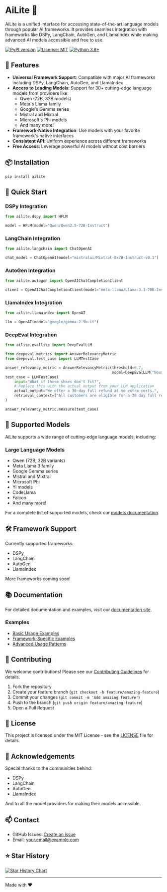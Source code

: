# AiLite 🚀

AiLite is a unified interface for accessing state-of-the-art language models through popular AI frameworks. It provides seamless integration with frameworks like DSPy, LangChain, AutoGen, and LlamaIndex while making advanced AI models accessible and free to use.

[![PyPI version](https://badge.fury.io/py/ailite.svg)](https://badge.fury.io/py/ailite)
[![License: MIT](https://img.shields.io/badge/License-MIT-yellow.svg)](https://opensource.org/licenses/MIT)
[![Python 3.8+](https://img.shields.io/badge/python-3.8+-blue.svg)](https://www.python.org/downloads/release/python-380/)

## 🌟 Features

- **Universal Framework Support**: Compatible with major AI frameworks including DSPy, LangChain, AutoGen, and LlamaIndex
- **Access to Leading Models**: Support for 30+ cutting-edge language models from providers like:
  - Qwen (72B, 32B models)
  - Meta's Llama family
  - Google's Gemma series
  - Mistral and Mixtral
  - Microsoft's Phi models
  - And many more!
- **Framework-Native Integration**: Use models with your favorite framework's native interfaces
- **Consistent API**: Uniform experience across different frameworks
- **Free Access**: Leverage powerful AI models without cost barriers

## 📦 Installation

```bash
pip install ailite
```

## 🚀 Quick Start

### DSPy Integration

```python
from ailite.dspy import HFLM

model = HFLM(model="Qwen/Qwen2.5-72B-Instruct")
```

### LangChain Integration

```python
from ailite.langchain import ChatOpenAI

chat_model = ChatOpenAI(model="mistralai/Mixtral-8x7B-Instruct-v0.1")
```

### AutoGen Integration

```python
from ailite.autogen import OpenAIChatCompletionClient

client = OpenAIChatCompletionClient(model="meta-llama/Llama-3.1-70B-Instruct")
```

### LlamaIndex Integration

```python
from ailite.llamaindex import OpenAI

llm = OpenAI(model="google/gemma-2-9b-it")
```

### DeepEval Integration

```python
from ailite.evallite import DeepEvalLLM

from deepeval.metrics import AnswerRelevancyMetric
from deepeval.test_case import LLMTestCase

answer_relevancy_metric = AnswerRelevancyMetric(threshold=0.7,
                                                model=DeepEvalLLM("NousResearch/Hermes-3-Llama-3.1-8B"))
test_case = LLMTestCase(
    input="What if these shoes don't fit?",
    # Replace this with the actual output from your LLM application
    actual_output="We offer a 30-day full refund at no extra costs.",
    retrieval_context=["All customers are eligible for a 30 day full refund at no extra costs."]
)

answer_relevancy_metric.measure(test_case)
```

## 🎯 Supported Models

AiLite supports a wide range of cutting-edge language models, including:

### Large Language Models
- Qwen (72B, 32B variants)
- Meta Llama 3 family
- Google Gemma series
- Mistral and Mixtral
- Microsoft Phi
- Yi models
- CodeLlama
- Falcon
- And many more!

For a complete list of supported models, check our [models documentation](docs/MODELS.md).

## 🛠️ Framework Support

Currently supported frameworks:
- DSPy
- LangChain
- AutoGen
- LlamaIndex

More frameworks coming soon!

## 📚 Documentation

For detailed documentation and examples, visit our [documentation site](docs/README.md).

### Examples

- [Basic Usage Examples](examples/basic_usage.md)
- [Framework-Specific Examples](examples/frameworks.md)
- [Advanced Usage Patterns](examples/advanced.md)

## 🤝 Contributing

We welcome contributions! Please see our [Contributing Guidelines](CONTRIBUTING.md) for details.

1. Fork the repository
2. Create your feature branch (`git checkout -b feature/amazing-feature`)
3. Commit your changes (`git commit -m 'Add amazing feature'`)
4. Push to the branch (`git push origin feature/amazing-feature`)
5. Open a Pull Request

## 📝 License

This project is licensed under the MIT License - see the [LICENSE](LICENSE) file for details.

## 🙏 Acknowledgements

Special thanks to the communities behind:
- DSPy
- LangChain
- AutoGen
- LlamaIndex

And to all the model providers for making their models accessible.

## 📫 Contact

- GitHub Issues: [Create an issue](https://github.com/yourusername/ailite/issues)
- Email: your.email@example.com

## ⭐ Star History

[![Star History Chart](https://api.star-history.com/svg?repos=yourusername/ailite&type=Date)](https://star-history.com/#yourusername/ailite&Date)

---

Made with ❤️